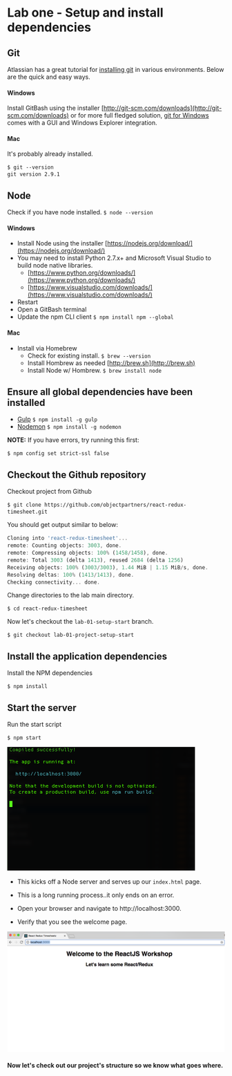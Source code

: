 # Lab one - Setup and install dependencies

## Git
Atlassian has a great tutorial for [installing git](https://www.atlassian.com/git/tutorials/install-git) 
in various environments. Below are the quick and easy ways.
#### Windows
Install GitBash using the installer [http://git-scm.com/downloads](http://git-scm.com/downloads) 
or for more full fledged solution, [git for Windows](https://git-for-windows.github.io/) comes with a GUI 
and Windows Explorer integration.

#### Mac
It's probably already installed.
```
$ git --version
git version 2.9.1
```

## Node
Check if you have node installed. `$ node --version`
#### Windows
* Install Node using the installer [https://nodejs.org/download/](https://nodejs.org/download/)
* You may need to install Python 2.7.x+ and Microsoft Visual Studio to build node native libraries. 
    * [https://www.python.org/downloads/](https://www.python.org/downloads/)
    * [https://www.visualstudio.com/downloads/](https://www.visualstudio.com/downloads/)
* Restart
* Open a GitBash terminal
* Update the npm CLI client  ```$ npm install npm --global```

#### Mac
* Install via Homebrew
    * Check for existing install. `$ brew --version`
    * Install Hombrew as needed [http://brew.sh](http://brew.sh)
    * Install Node w/ Hombrew. `$ brew install node`

## Ensure all global dependencies have been installed

* [Gulp](http://gulpjs.com/) `$ npm install -g gulp`
* [Nodemon](https://github.com/remy/nodemon/) `$ npm install -g nodemon`

**NOTE:** If you have errors, try running this first:
```
$ npm config set strict-ssl false
```

## Checkout the Github repository

Checkout project from Github
```
$ git clone https://github.com/objectpartners/react-redux-timesheet.git
```

You should get output similar to below:
```javascript
Cloning into 'react-redux-timesheet'...
remote: Counting objects: 3003, done.
remote: Compressing objects: 100% (1458/1458), done.
remote: Total 3003 (delta 1413), reused 2684 (delta 1256)
Receiving objects: 100% (3003/3003), 1.44 MiB | 1.15 MiB/s, done.
Resolving deltas: 100% (1413/1413), done.
Checking connectivity... done.
```

Change directories to the lab main directory.
```
$ cd react-redux-timesheet
```

Now let's checkout the `lab-01-setup-start` branch.
```
$ git checkout lab-01-project-setup-start
```

## Install the application dependencies

Install the NPM dependencies
```
$ npm install
```

## Start the server

Run the start script
```
$ npm start
```
![](img/lab01/npm.start.png)

- This kicks off a Node server and serves up our `index.html` page.

- This is a long running process..it only ends on an error.

- Open your browser and navigate to http://localhost:3000.

- Verify that you see the welcome page.

![](img/lab01/welcome.png)

#### Now let's check out our project's structure so we know what goes where.

